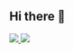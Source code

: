 ## Hi there 👋

<!--
**ManiB2008/ManiB2008** is a ✨ _special_ ✨ repository because its `README.md` (this file) appears on your GitHub profile.

Here are some ideas to get you started:

- 🔭 I’m currently working on ...
- 🌱 I’m currently learning ...
- 👯 I’m looking to collaborate on ...
- 🤔 I’m looking for help with ...
- 💬 Ask me about ...
- 📫 How to reach me: ...
- 😄 Pronouns: ...
- ⚡ Fun fact: ...
-->
<a href="https://github.com/ManiB2008">
  <img src="https://github-readme-stats-git-masterrstaa-rickstaa.vercel.app/api?username=jadijadi&count_private=true&show_icons=true&hide_border=true&theme=tokyonight" />
</a>
<a href="https://github.com/ManiB2008">
  <img src="https://github-readme-stats-git-masterrstaa-rickstaa.vercel.app/api?username=ManiB2008&count_private=true&show_icons=true&hide_border=true&theme=tokyonight" />
</a>

